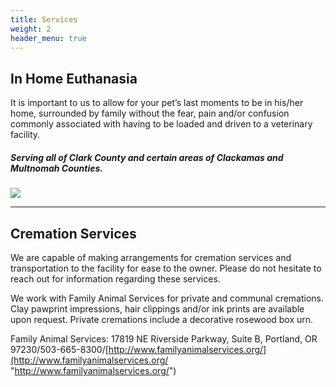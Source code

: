 ```yaml
---
title: Services
weight: 2
header_menu: true
---
```


## In Home Euthanasia

It is important to us to allow for your pet’s last moments to be in his/her home, surrounded by family without the fear, pain and/or confusion commonly associated with having to be loaded and driven to a veterinary facility.

##### **Serving all of Clark County and certain areas of Clackamas and Multnomah Counties.**

![](/images/evie_louie.jpg)

***

## Cremation Services

We are capable of making arrangements for cremation services and transportation to the facility for ease to the owner. Please do not hesitate to reach out for information regarding these services.

We work with Family Animal Services for private and communal cremations. Clay pawprint impressions, hair clippings and/or ink prints are available upon request. Private cremations include a decorative rosewood box urn.

Family Animal Services: 17819 NE Riverside Parkway, Suite B, Portland, OR 97230/503-665-8300/[http://www.familyanimalservices.org/](http://www.familyanimalservices.org/ "http://www.familyanimalservices.org/")
